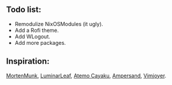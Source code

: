 ## Todo list:
+ Remodulize NixOSModules (it ugly).
+ Add a Rofi theme.
+ Add WLogout.
+ Add more packages.

## Inspiration:
[MortenMunk](https://github.com/MortenMunk/nixos), 
[LuminarLeaf](https://github.com/LuminarLeaf/arboretum), 
[Atemo Cayaku](https://github.com/Atemo-C/NixOS-configuration), 
[Ampersand](https://www.youtube.com/@Ampersand-xc9jp), 
[Vimjoyer](https://www.youtube.com/@vimjoyer).

